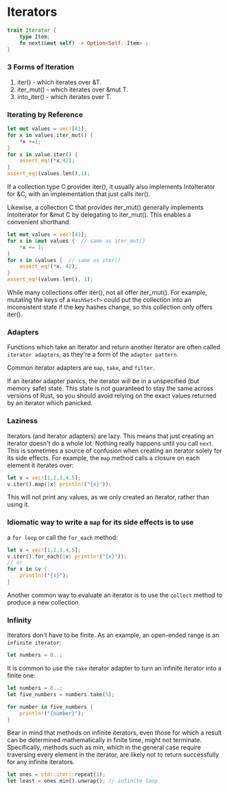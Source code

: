 # Iterators

```rust
trait Iterator {
    type Item;
    fn next(&mut self) -> Option<Self::Item> ;
}
```

### 3 Forms of Iteration

1. iter() - which iterates over &T.
2. iter_mut() - which iterates over &mut T.
3. into_iter() - which iterates over T.

### Iterating by Reference

```rust
let mut values = vec![41];
for x in values.iter_mut() {
    *x +=1;
}
for x in value.iter() {
    assert_eq!(*x,42);
}
assert_eq!(values.len(),1);
```

If a collection type C provider iter(), it usually also implements
IntoIterator for &C, with an implementation that just calls iter().

Likewise, a collection C that provides iter_mut() generally implements
IntoIterator for &mut C by delegating to iter_mut(). This enables a
convenient shorthand.

```rust
let mut values = vec![41];
for x in &mut values {  // same as iter_mut()
    *x += 1;
}
for x in &values {  // same as iter()
    assert_eq!(*x, 42);
}
assert_eq!(values.len(), 1);
```

While many collections offer iter(), not all offer iter_mut(). For
example, mutating the keys of a `HashSet<T>` could put the collection
into an inconsistent state if the key hashes change, so this collection
only offers iter().

### Adapters

Functions which take an Iterator and return another Iterator are
often called `iterator adapters`, as they're a form of the
`adapter pattern`.

Common iterator adapters are `map`, `take`, and `filter`.

If an iterator adapter panics, the iterator will be in a unspecified
(but memory safe) state. This state is not guaranteed to stay the
same across versions of Rust, so you should avoid relying on the
exact values returned by an iterator which panicked.

### Laziness

Iterators (and iterator adapters) are lazy. This means that just creating
an iterator doesn't do a whole lot. Nothing really happens until you call
`next`. This is sometimes a source of confusion when creating an iterator
solely for its side effects. For example, the `map` method calls a closure
on each element it iterates over:

```rust
let v = vec![1,2,3,4,5];
v.iter().map(|x| println!("{x}"));
```

This will not print any values, as we only created an iterator, rather
than using it.

### Idiomatic way to write a `map` for its side effects is to use

a `for loop` or call the `for_each` method:

```rust
let v = vec![1,2,3,4,5];
v.iter().for_each(|x| println!("{x}"));
// or
for x in &v {
    println!("{x}");
}
```

Another common way to evaluate an iterator is to use the `collect`
method to produce a new collection.

### Infinity

Iterators don't have to be finite. As an example, an open-ended range is
an `infinite iterator`:

```rust
let numbers = 0..;
```

It is common to use the `take` iterator adapter to turn an infinite
iterator into a finite one:

```rust
let numbers = 0..;
let five_numbers = numbers.take(5);

for number in five_numbers {
    println!("{number}");
}
```

Bear in mind that methods on infinite iterators, even those for which
a result can be determined mathematically in finite time, might not
terminate. Specifically, methods such as min, which in the general case
require traversing every element in the iterator, are likely not to
return successfully for any infinite iterators.

```rust
let ones = std::iter::repeat(1);
let least = ones.min().unwrap(); // infinite loop
```
